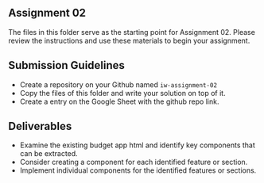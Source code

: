 ## Assignment 02

The files in this folder serve as the starting point for Assignment 02. Please review the instructions and use these materials to begin your assignment.

## Submission Guidelines

- Create a repository on your Github named `iw-assignment-02`
- Copy the files of this folder and write your solution on top of it.
- Create a entry on the Google Sheet with the github repo link.

## Deliverables

- Examine the existing budget app html and identify key components that can be extracted.
- Consider creating a component for each identified feature or section.
- Implement individual components for the identified features or sections.
